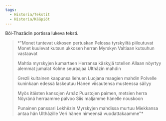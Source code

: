 ```yaml
---
tags:
  - Historia/Tekstit
  - Historia/Kääpiöt
---
```

Bôl-Thazâdin portissa lukeva teksti.

>*"Monet tuntevat ukkosen pertuskan 
>Pelossa tyrskyiltä piiloutuvat 
>Monet kuulevat kutsun ukkosen herran 
>Myrskyn Valtiaan kutsuhun vastaavat 
>
>Mahtia myrskyjen kumartaen 
>Herransa käskyjä totellen 
>Allaan nöyrtyy alemmat jumalat 
>Kolme seuraajaa Ulthâzin mahdin 
>
>Grezli kultainen kaapunsa liehuen 
>Luojana maagien mahdin 
>Polvelle kuninkaan edessä laskeutuu 
>Hänen viisautensa musteessa säilyy 
>
>Myös itäisten kansojen 
>Arnâz Puustojen paimen, metsien herra 
>Nöyränä herraamme palvoo 
>Siis maljamme hänelle nouskoon 
>
>Punainen panssari Lekhêzin 
>Myrskyjen mahdissa murtuu 
>Miekkansa antaa hän Ulthâzille 
>Veri hänen nimeensä vuodattakaamme"*